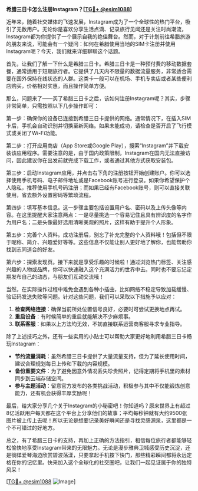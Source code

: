 **希腊三日卡怎么注册Instagram？[[TG💪+ @esim1088](https://t.me/s/esim1088)]**

近年来，随着社交媒体的飞速发展，Instagram成为了一个全球性的热门平台，吸引了无数用户。无论你是喜欢分享生活点滴、记录旅行见闻还是关注时尚潮流，Instagram都为你提供了一个展示自我的绝佳舞台。然而，对于计划前往希腊旅游的朋友来说，可能会有一个疑问：如何在希腊使用当地的SIM卡注册并使用Instagram呢？今天，我们就来详细聊聊这个话题。

首先，让我们了解一下什么是希腊三日卡。希腊三日卡是一种预付费的移动数据套餐，通常适用于短期旅行者。它提供了几天内不限量的数据流量服务，非常适合需要在国外保持在线状态的人群。这类卡一般可以在机场、手机专卖店或者某些便利店购买，价格相对实惠，而且操作简单方便。

那么，问题来了——买了希腊三日卡之后，该如何注册Instagram呢？其实，步骤非常简单，只需按照以下几步操作即可：

第一步：确保你的设备已连接到希腊三日卡提供的网络。通常情况下，在插入SIM卡后，手机会自动识别并切换至新网络。如果未能成功，请检查是否开启了飞行模式或关闭了Wi-Fi功能。

第二步：打开应用商店（App Store或Google Play），搜索“Instagram”并下载安装该应用程序。需要注意的是，由于国内政策限制，Instagram在国内无法直接访问，因此建议你在出发前就完成下载工作，或者通过其他方式获取安装包。

第三步：启动Instagram应用，并点击右下角的注册按钮开始创建账户。你可以选择使用手机号码、电子邮件地址或是Facebook账号进行登录。如果你希望保护个人隐私，推荐使用手机号码注册；而如果已经有Facebook账号，则可以直接关联使用，省去额外设置密码等繁琐流程。

第四步：填写基本信息。这一步骤主要包括设置用户名、密码以及上传头像等内容。在这里提醒大家注意两点：一是尽量挑选一个容易记住且具有辨识度的名字作为用户名；二是头像最好选用清晰美观的照片，这样有助于提升个人形象。

第五步：完善个人资料。成功注册后，别忘了补充完整的个人资料哦！包括但不限于昵称、简介、兴趣爱好等等。这些信息不仅能让别人更好地了解你，也能帮助你找到志同道合的好友。

第六步：探索发现页。接下来就是享受乐趣的时候啦！通过浏览热门标签、关注感兴趣的人物或品牌，你可以快速融入这个充满活力的世界中去。同时也不要忘记定期发布自己的动态，与朋友们互动交流哦！

当然，在实际操作过程中难免会遇到各种小插曲，比如网络不稳定导致加载缓慢、验证码发送失败等问题。针对这些问题，我们可以采取以下措施予以应对：

1. **检查网络连接**：确保当前所处位置信号良好，必要时可尝试更换地点再试。
2. **重启设备**：有时候简单的重启就能解决不少麻烦事。
3. **联系客服**：如果以上方法均无效，不妨直接联系运营商客服寻求专业指导。

除了上述技巧之外，还有一些实用的小贴士可以帮助大家更好地利用希腊三日卡畅玩Instagram：

- **节约流量消耗**：虽然希腊三日卡提供了大量流量支持，但为了延长使用时间，建议合理规划每日上传和下载的内容规模。
- **备份重要文件**：为了避免因意外情况丢失珍贵照片，记得定期将手机里的素材同步到云端存储空间。
- **参与主题活动**：留意官方发布的各类挑战活动，积极参与其中不仅能锻炼创意能力，还有机会获得丰厚奖励呢！

最后，给大家分享几个关于Instagram的小秘密吧！你知道吗？原来世界上有超过8亿活跃用户每天都在这个平台上分享他们的故事；平均每秒钟就有大约9500张图片被上传上去呢！所以无论是想要记录美好瞬间还是寻找灵感源泉，这里都是一个不可错过的好地方。

总之，有了希腊三日卡的支持，再加上正确的方法指引，相信每位旅行者都能够轻松愉快地享受Instagram带来的无限魅力。无论是漫步雅典卫城感受历史沉淀，还是徜徉爱琴海边欣赏碧波荡漾，只要拿起手机按下快门，那些精彩瞬间都将永远定格在你的记忆里。快来加入这个全球化的社交圈吧，让我们一起见证属于你的独特风采！

[[TG💪+ @esim1088](https://t.me/s/esim1088) ![Image](https://i.postimg.cc/4NQfJmqS/Snipaste-2025-05-13-00-14-12.png)]